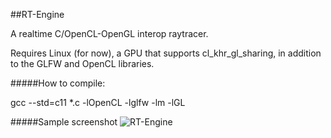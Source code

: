 ##RT-Engine

A realtime C/OpenCL-OpenGL interop raytracer.

Requires Linux (for now), a GPU that supports cl_khr_gl_sharing, in addition to the GLFW and OpenCL libraries.

#####How to compile:

gcc --std=c11 *.c -lOpenCL -lglfw -lm -lGL

#####Sample screenshot
![RT-Engine]( http://i.imgur.com/TA8uZOp.png )